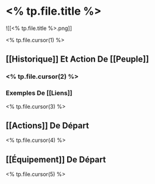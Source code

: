 # <% tp.file.title %>

![[<% tp.file.title %>.png]]

<% tp.file.cursor(1) %>

## [[Historique]] Et Action De [[Peuple]]

### <% tp.file.cursor(2) %>

### Exemples De [[Liens]]

<% tp.file.cursor(3) %>

## [[Actions]] De Départ

<% tp.file.cursor(4) %>

## [[Équipement]] De Départ

<% tp.file.cursor(5) %>
